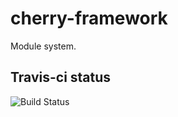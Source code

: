 # cherry-framework
Module system.

## Travis-ci status
<img src="https://travis-ci.org/CherryFramework/cherry-framework.svg?branch=master" alt="Build Status" />

